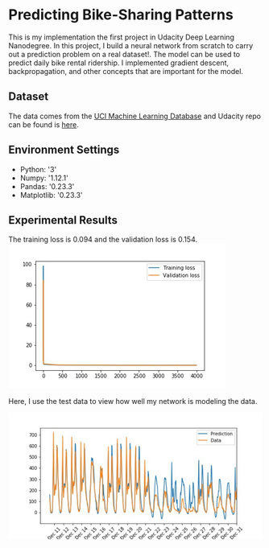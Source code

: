 # Predicting Bike-Sharing Patterns
This is my implementation the first project in Udacity Deep Learning Nanodegree. 
In this project, I build a neural network from scratch to carry out a prediction problem on a real dataset!. The model
can be used to predict daily bike rental ridership. I implemented gradient descent, 
backpropagation, and other concepts that are important for the model. 


## Dataset
 The data comes from the [UCI Machine Learning Database](https://archive.ics.uci.edu/ml/datasets/Bike+Sharing+Dataset) and Udacity 
 repo can be found is [here](https://github.com/udacity/deep-learning-v2-pytorch/tree/master/project-bikesharing).
 ## Environment Settings
  - Python: '3'
  - Numpy: '1.12.1'
  - Pandas: '0.23.3'
  - Matplotlib: '0.23.3'
  
## Experimental Results

The training loss is 0.094 and the validation loss is 0.154.
![](results/loss.jpg)


Here, I use the test data to view how well my network is modeling the data. 

![](results/predict.jpg)
